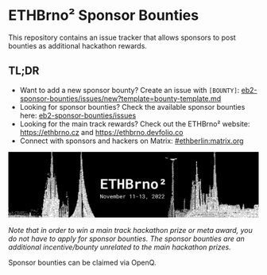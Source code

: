 # ETHBrno² Sponsor Bounties

This repository contains an issue tracker that allows sponsors to post bounties as additional hackathon rewards.

## TL;DR

-   Want to add a new sponsor bounty? Create an issue with `[BOUNTY]`: [eb2-sponsor-bounties/issues/new?template=bounty-template.md](https://github.com/ethbrno/eb2-sponsor-bounties/issues/new?assignees=&labels=sponsor-bounty&template=bounty-template.md&title=%5BBOUNTY%5D+Project+-+Task)
-   Looking for sponsor bounties? Check the available sponsor bounties here: [eb2-sponsor-bounties/issues](https://github.com/ethbrno/eb2-sponsor-bounties/issues)
-   Looking for the main track rewards? Check out the ETHBrno² website: <https://ethbrno.cz> and <https://ethbrno.devfolio.co>
-   Connect with sponsors and hackers on Matrix: [#ethberlin:matrix.org](https://matrix.to/#/#ethbrno:gwei.cz)

![ETHBrno Banner](https://github.com/ethbrno/.github/blob/main/profile/ethbrno-cover.png)

_Note that in order to win a main track hackathon prize or meta award, you do not have to apply for sponsor bounties. The sponsor bounties are an additional incentive/bounty unrelated to the main hackathon prizes._

Sponsor bounties can be claimed via OpenQ.
